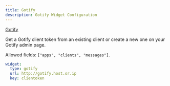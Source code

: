 ```yaml
---
title: Gotify
description: Gotify Widget Configuration
---
```


[Gotify](https://github.com/gotify/server)

Get a Gotify client token from an existing client or create a new one on your Gotify admin page.

Allowed fields: `["apps", "clients", "messages"]`.

```yaml
widget:
  type: gotify
  url: http://gotify.host.or.ip
  key: clientoken
```
